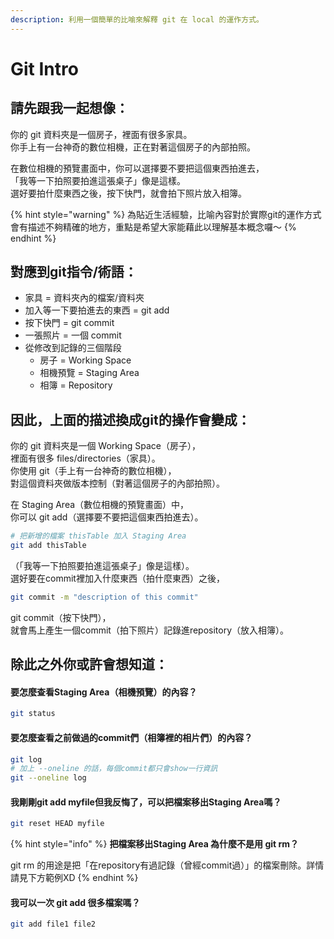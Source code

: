 ```yaml
---
description: 利用一個簡單的比喻來解釋 git 在 local 的運作方式。
---
```


# Git Intro

## **請先跟我一起想像：**

你的 git 資料夾是一個房子，裡面有很多家具。  
你手上有一台神奇的數位相機，正在對著這個房子的內部拍照。

在數位相機的預覽畫面中，你可以選擇要不要把這個東西拍進去，  
「我等一下拍照要拍進這張桌子」像是這樣。  
選好要拍什麼東西之後，按下快門，就會拍下照片放入相簿。

{% hint style="warning" %}
為貼近生活經驗，比喻內容對於實際git的運作方式會有描述不夠精確的地方，重點是希望大家能藉此以理解基本概念囉～
{% endhint %}

## **對應到git指令/術語：**

* 家具 = 資料夾內的檔案/資料夾
* 加入等一下要拍進去的東西 = git add
* 按下快門 = git commit
* 一張照片 = 一個 commit
* 從修改到記錄的三個階段
  * 房子 = Working Space
  * 相機預覽 = Staging Area
  * 相簿 = Repository

## **因此，上面的描述換成git的操作會變成：**

你的 git 資料夾是一個 Working Space（房子），  
裡面有很多 files/directories（家具）。  
你使用 git（手上有一台神奇的數位相機），  
對這個資料夾做版本控制（對著這個房子的內部拍照）。

在 Staging Area（數位相機的預覽畫面）中，  
你可以 git add（選擇要不要把這個東西拍進去）。

```bash
# 把新增的檔案 thisTable 加入 Staging Area
git add thisTable
```

（「我等一下拍照要拍進這張桌子」像是這樣）。  
選好要在commit裡加入什麼東西（拍什麼東西）之後，

```bash
git commit -m "description of this commit"
```

git commit（按下快門），  
就會馬上產生一個commit（拍下照片）記錄進repository（放入相簿）。

## 除此之外你或許會想知道：

#### 要怎麼查看Staging Area（相機預覽）的內容？

```bash
git status
```

#### 要怎麼查看之前做過的commit們（相簿裡的相片們）的內容？

```bash
git log
# 加上 --oneline 的話，每個commit都只會show一行資訊
git --oneline log
```

#### 我剛剛git add myfile但我反悔了，可以把檔案移出Staging Area嗎？

```bash
git reset HEAD myfile
```

{% hint style="info" %}
**把檔案移出Staging Area 為什麼不是用 git rm？**

git rm 的用途是把「在repository有過記錄（曾經commit過）」的檔案刪除。詳情請見下方範例XD
{% endhint %}

#### 我可以一次 git add 很多檔案嗎？

```bash
git add file1 file2
```

